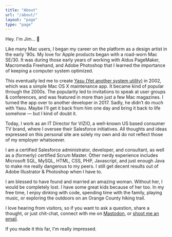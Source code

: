 ```yaml
---
title: "About"
url: "/about/"
layout: "page"
type: "page"
---
```

Hey. I'm Jim... 👋

Like many Mac users, I began my career on the platform as a design artist in the early '90s. My love for Apple products began with a road-worn Mac SE/30. It was during those early years of working with Aldus PageMaker, Macromedia Freehand, and Adobe Photoshop that I learned the importance of keeping a computer system optimized.

This eventually led me to create [Yasu (Yet another system utility)](https://yasuformac.com) in 2002, which was a simple Mac OS X maintenance app. It became kind of popular through the 2000s. The popularity led to invitations to speak at user groups & conferences, and was featured in more than just a few Mac magazines. I turned the app over to another developer in 2017. Sadly, he didn’t do much with Yasu. Maybe I’ll get it back from him one day and bring it back to life somehow — but I kind of doubt it.

Today, I work as an IT Director for VIZIO, a well-known US based consumer TV brand, where I oversee their Salesforce initiatives. All thoughts and ideas expressed on this personal site are solely my own and do not reflect those of my employer whatsoever.

I am a certified Salesforce administrator, developer, and consultant, as well as a (formerly) certified Scrum Master. Other nerdy experience includes Microsoft SQL, MySQL, HTML, CSS, PHP, Javascript, and just enough Java to make me really dangerous to my peers. I still get decent results out of Adobe Illustrator & Photoshop when I have to.

I am blessed to have found and married an amazing woman. Without her, I would be completely lost. I have some great kids because of her too. In my free time, I enjoy dinking with code, spending time with the family, playing music, or exploring the outdoors on an Orange County hiking trail.

I love hearing from visitors, so if you want to ask a question, share a thought, or just chit-chat, connect with me on [Mastodon](https://social.lol/@jim), or [shoot me an email](mailto:hello@jimmitchell.dev).

If you made it this far, I'm really impressed.